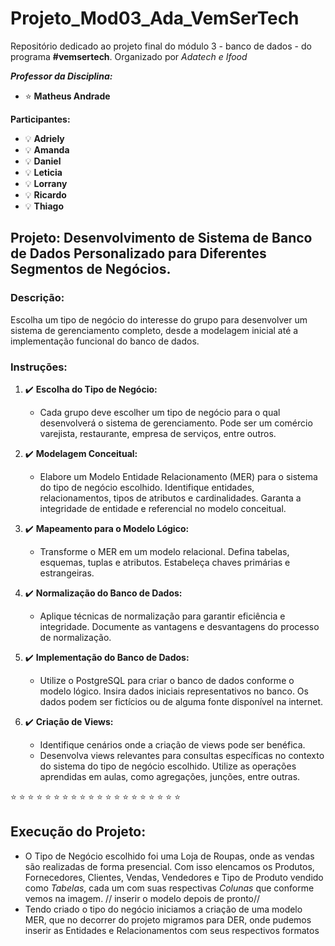 # Projeto_Mod03_Ada_VemSerTech

Repositório dedicado ao projeto final do módulo 3 - banco de dados - do programa **#vemsertech**. 
Organizado por *Adatech e Ifood*

***Professor da Disciplina:***
- <i class="fa fa-star"></i> :star:
 **Matheus Andrade**
 
**Participantes:** 
- <i class="fa fa-lightbulb"></i> :bulb:
**Adriely**
- <i class="fa fa-lightbulb"></i> :bulb:
**Amanda**
- <i class="fa fa-lightbulb"></i> :bulb:
**Daniel**
- <i class="fa fa-lightbulb"></i> :bulb:
**Leticia**
- <i class="fa fa-lightbulb"></i> :bulb:
 **Lorrany**
- <i class="fa fa-lightbulb"></i> :bulb:
**Ricardo**
- <i class="fa fa-lightbulb"></i> :bulb:
**Thiago**

## Projeto: Desenvolvimento de Sistema de Banco de Dados Personalizado para Diferentes Segmentos de Negócios.



### Descrição:
Escolha um tipo de negócio do interesse do grupo para desenvolver um sistema de gerenciamento completo, desde a modelagem inicial até a implementação funcional do banco de dados.

### Instruções:

1. <i class="fa fa-check"></i> :heavy_check_mark:
 **Escolha do Tipo de Negócio:**
   - Cada grupo deve escolher um tipo de negócio para o qual desenvolverá o sistema de gerenciamento. Pode ser um comércio varejista, restaurante, empresa de serviços, entre outros.

2. <i class="fa fa-check"></i> :heavy_check_mark:
 **Modelagem Conceitual:**
   - Elabore um Modelo Entidade Relacionamento (MER) para o sistema do tipo de negócio escolhido. Identifique entidades, relacionamentos, tipos de atributos e cardinalidades. Garanta a integridade de entidade e referencial no modelo conceitual.

3. <i class="fa fa-check"></i> :heavy_check_mark:
 **Mapeamento para o Modelo Lógico:**
   - Transforme o MER em um modelo relacional. Defina tabelas, esquemas, tuplas e atributos. Estabeleça chaves primárias e estrangeiras.

4. <i class="fa fa-check"></i> :heavy_check_mark:
 **Normalização do Banco de Dados:**
   - Aplique técnicas de normalização para garantir eficiência e integridade. Documente as vantagens e desvantagens do processo de normalização.

5. <i class="fa fa-check"></i> :heavy_check_mark:
 **Implementação do Banco de Dados:**
   - Utilize o PostgreSQL para criar o banco de dados conforme o modelo lógico. Insira dados iniciais representativos no banco. Os dados podem ser fictícios ou de alguma fonte disponível na internet.

6. <i class="fa fa-check"></i> :heavy_check_mark:
 **Criação de Views:**
   - Identifique cenários onde a criação de views pode ser benéfica.
   - Desenvolva views relevantes para consultas específicas no contexto do sistema do tipo de negócio escolhido. Utilize as operações aprendidas em aulas, como agregações, junções, entre outras.

<i class="fa fa-star"></i> :star: <i class="fa fa-star"></i> :star: <i class="fa fa-star"></i> :star: <i class="fa fa-star"></i> :star:<i class="fa fa-star"></i> :star: <i class="fa fa-star"></i> :star: <i class="fa fa-star"></i> :star: <i class="fa fa-star"></i> :star: <i class="fa fa-star"></i> :star:<i class="fa fa-star"></i> :star: <i class="fa fa-star"></i> :star: <i class="fa fa-star"></i> :star: <i class="fa fa-star"></i> :star: <i class="fa fa-star"></i> :star:<i class="fa fa-star"></i> :star: <i class="fa fa-star"></i> :star: <i class="fa fa-star"></i> :star: <i class="fa fa-star"></i> :star: <i class="fa fa-star"></i> :star:<i class="fa fa-star"></i> :star:

##                                  Execução do Projeto:

- O Tipo de Negócio escolhido foi uma Loja de Roupas, onde as vendas são realizadas de forma presencial. Com isso elencamos os Produtos, Fornecedores, Clientes, Vendas, Vendedores e Tipo de Produto vendido como *Tabelas*, cada um com suas respectivas *Colunas* que conforme vemos na imagem.
    // inserir o modelo depois de pronto//
- Tendo criado o tipo do negócio iniciamos a criação de uma modelo MER, que no decorrer do projeto migramos para DER, onde pudemos inserir as Entidades e Relacionamentos com seus respectivos formatos
    

